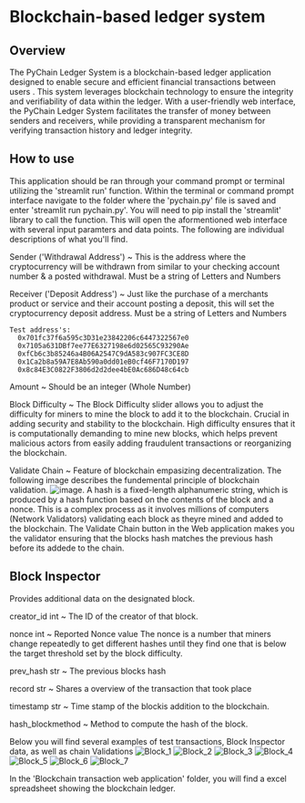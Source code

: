 # Blockchain-based ledger system


## Overview

The PyChain Ledger System is a blockchain-based ledger application designed to enable secure and efficient financial transactions between users . This system leverages blockchain technology to ensure the integrity and verifiability of data within the ledger. With a user-friendly web interface, the PyChain Ledger System facilitates the transfer of money between senders and receivers, while providing a transparent mechanism for verifying transaction history and ledger integrity.

## How to use

This application should be ran through your command prompt or terminal utilizing the 'streamlit run' function. Within the terminal or command prompt interface navigate to the folder where the 'pychain.py' file is saved and enter 'streamlit run pychain.py'. You will need to pip install the 'streamlit' library to call the function. This will open the aformentioned web interface with several input paramters and data points. The following are individual descriptions of what you'll find.

  Sender ('Withdrawal Address') ~ This is the address where the cryptocurrency will be withdrawn from similar to your checking account number & a posted withdrawal. 
    Must be a string of Letters and Numbers
  
  Receiver ('Deposit Address') ~ Just like the purchase of a merchants product or service and their account posting a deposit, this will set the cryptocurrency deposit address.
    Must be a string of Letters and Numbers

    Test address's:
      0x701fc37f6a595c3D31e23842206c6447322567e0
      0x7105a631DBf7ee77E6327198e6d02565C93290Ae
      0xfCb6c3b85246a4B06A2547C9dA583c907FC3CE8D
      0x1Ca2b8a59A7E8Ab590a0dd01eB0cf46F7170D197
      0x8c84E3C0822F3806d2d2dee4bE0Ac686D48c64cb

          
  Amount ~ Should be an integer (Whole Number)

  Block Difficulty ~ The Block Difficulty slider allows you to adjust the difficulty for miners to mine the block to add it to the blockchain. Crucial in adding security and     stability to the blockchain. High difficulty ensures that it is computationally demanding to mine new blocks, which helps prevent malicious actors from easily adding fraudulent transactions or reorganizing the blockchain.

Validate Chain ~ Feature of blockchain empasizing decentralization. The following image describes the fundemental principle of blockchain validation. ![image](https://github.com/Gino-Petrosian/Blockchain-based-ledger-system/assets/136781611/5369e850-a6de-4c23-9bc0-3b2b99d66bd8). A hash is a fixed-length alphanumeric string, which is produced by a hash function based on the contents of the block and a nonce. This is a complex process as it involves millions of computers (Network Validators) validating each block as theyre mined and added to the blockchain. The Validate Chain button in the Web application makes you the validator ensuring that the blocks hash matches the previous hash before its addede to the chain.

## Block Inspector 

Provides additional data on the designated block.

creator_id int ~ The ID of the creator of that block. 

nonce int  ~ Reported Nonce value
  The nonce is a number that miners change repeatedly to get different hashes until they find one that is below the target threshold set by the block difficulty.

prev_hash str	~ The previous blocks hash

record str ~ Shares a overview of the transaction that took place

timestamp str	~ Time stamp of the blockis addition to the blockchain.

hash_blockmethod  ~ Method to compute the hash of the block.

Below you will find several examples of test transactions, Block Inspector data, as well as chain Validations
![Block_1](https://github.com/Gino-Petrosian/Blockchain-based-ledger-system/assets/136781611/2cde52e1-2aea-4559-b22c-84a2b97010ab)
![Block_2](https://github.com/Gino-Petrosian/Blockchain-based-ledger-system/assets/136781611/dacb7089-5e63-44e1-9741-41de133bbffb)
![Block_3](https://github.com/Gino-Petrosian/Blockchain-based-ledger-system/assets/136781611/a853c6c2-855b-436d-b91c-bf2d2ad8f4f3)
![Block_4](https://github.com/Gino-Petrosian/Blockchain-based-ledger-system/assets/136781611/113ca78b-65c1-4146-96a5-80ac070d3922)
![Block_5](https://github.com/Gino-Petrosian/Blockchain-based-ledger-system/assets/136781611/4f9aac37-0b35-4f7c-baae-8ac488478017)
![Block_6](https://github.com/Gino-Petrosian/Blockchain-based-ledger-system/assets/136781611/53b02566-4a5b-43de-9627-7ca032703650)
![Block_7](https://github.com/Gino-Petrosian/Blockchain-based-ledger-system/assets/136781611/f4c1f583-a90e-43c9-9487-51a7cd43896a)

In the 'Blockchain transaction web application' folder, you will find a excel spreadsheet showing the blockchain ledger.





  
